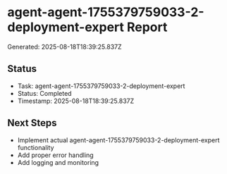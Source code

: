 # agent-agent-1755379759033-2-deployment-expert Report

Generated: 2025-08-18T18:39:25.837Z

## Status
- Task: agent-agent-1755379759033-2-deployment-expert
- Status: Completed
- Timestamp: 2025-08-18T18:39:25.837Z

## Next Steps
- Implement actual agent-agent-1755379759033-2-deployment-expert functionality
- Add proper error handling
- Add logging and monitoring
